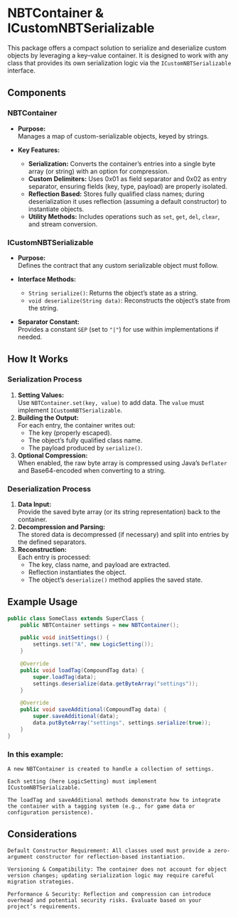 # NBTContainer & ICustomNBTSerializable

This package offers a compact solution to serialize and deserialize custom objects by leveraging a key–value container. It is designed to work with any class that provides its own serialization logic via the `ICustomNBTSerializable` interface.

## Components

### NBTContainer
- **Purpose:**  
  Manages a map of custom-serializable objects, keyed by strings.
  
- **Key Features:**  
  - **Serialization:** Converts the container’s entries into a single byte array (or string) with an option for compression.
  - **Custom Delimiters:** Uses 0x01 as field separator and 0x02 as entry separator, ensuring fields (key, type, payload) are properly isolated.
  - **Reflection Based:** Stores fully qualified class names; during deserialization it uses reflection (assuming a default constructor) to instantiate objects.
  - **Utility Methods:** Includes operations such as `set`, `get`, `del`, `clear`, and stream conversion.

### ICustomNBTSerializable
- **Purpose:**  
  Defines the contract that any custom serializable object must follow.
  
- **Interface Methods:**  
  - `String serialize()`: Returns the object’s state as a string.
  - `void deserialize(String data)`: Reconstructs the object’s state from the string.
  
- **Separator Constant:**  
  Provides a constant `SEP` (set to `"|"`) for use within implementations if needed.

## How It Works

### Serialization Process
1. **Setting Values:**  
   Use `NBTContainer.set(key, value)` to add data. The `value` must implement `ICustomNBTSerializable`.
2. **Building the Output:**  
   For each entry, the container writes out:
   - The key (properly escaped).
   - The object’s fully qualified class name.
   - The payload produced by `serialize()`.
3. **Optional Compression:**  
   When enabled, the raw byte array is compressed using Java’s `Deflater` and Base64-encoded when converting to a string.

### Deserialization Process
1. **Data Input:**  
   Provide the saved byte array (or its string representation) back to the container.
2. **Decompression and Parsing:**  
   The stored data is decompressed (if necessary) and split into entries by the defined separators.
3. **Reconstruction:**  
   Each entry is processed:
   - The key, class name, and payload are extracted.
   - Reflection instantiates the object.
   - The object’s `deserialize()` method applies the saved state.

## Example Usage

```java
public class SomeClass extends SuperClass {
    public NBTContainer settings = new NBTContainer();

    public void initSettings() {
        settings.set("A", new LogicSetting());
    }

    @Override
    public void loadTag(CompoundTag data) {
        super.loadTag(data);
        settings.deserialize(data.getByteArray("settings"));
    }

    @Override
    public void saveAdditional(CompoundTag data) {
        super.saveAdditional(data);
        data.putByteArray("settings", settings.serialize(true));
    }
}
```
### In this example:

    A new NBTContainer is created to handle a collection of settings.

    Each setting (here LogicSetting) must implement ICustomNBTSerializable.

    The loadTag and saveAdditional methods demonstrate how to integrate the container with a tagging system (e.g., for game data or configuration persistence).

## Considerations

    Default Constructor Requirement: All classes used must provide a zero-argument constructor for reflection-based instantiation.

    Versioning & Compatibility: The container does not account for object version changes; updating serialization logic may require careful migration strategies.

    Performance & Security: Reflection and compression can introduce overhead and potential security risks. Evaluate based on your project’s requirements.

